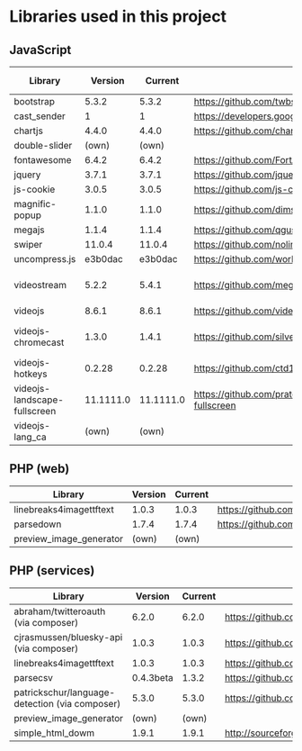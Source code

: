 # Libraries used in this project

## JavaScript

| Library                      | Version   | Current   | URL                                                            | Locally stored?    |
|------------------------------|-----------|-----------|----------------------------------------------------------------|--------------------|
| bootstrap                    | 5.3.2     | 5.3.2     | https://github.com/twbs/bootstrap                              | no                 |
| cast_sender                  | 1         | 1         | https://developers.google.com/cast/docs/web_sender/integrate   | no                 |
| chartjs                      | 4.4.0     | 4.4.0     | https://github.com/chartjs/Chart.js                            | no                 |
| double-slider                | (own)     | (own)     |                                                                | yes                |
| fontawesome                  | 6.4.2     | 6.4.2     | https://github.com/FortAwesome/Font-Awesome                    | no                 |
| jquery                       | 3.7.1     | 3.7.1     | https://github.com/jquery/jquery                               | no                 |
| js-cookie                    | 3.0.5     | 3.0.5     | https://github.com/js-cookie/js-cookie                         | no                 |
| magnific-popup               | 1.1.0     | 1.1.0     | https://github.com/dimsemenov/Magnific-Popup                   | yes                |
| megajs                       | 1.1.4     | 1.1.4     | https://github.com/qgustavor/mega                              | no                 |
| swiper                       | 11.0.4    | 11.0.4    | https://github.com/nolimits4web/swiper                         | no                 |
| uncompress.js                | e3b0dac   | e3b0dac   | https://github.com/workhorsy/uncompress.js                     | yes                |
| videostream                  | 5.2.2     | 5.4.1     | https://github.com/meganz/videostream                          | yes, major changes |
| videojs                      | 8.6.1     | 8.6.1     | https://github.com/videojs/video.js                            | no                 |
| videojs-chromecast           | 1.3.0     | 1.4.1     | https://github.com/silvermine/videojs-chromecast               | yes, major changes |
| videojs-hotkeys              | 0.2.28    | 0.2.28    | https://github.com/ctd1500/videojs-hotkeys                     | yes                |
| videojs-landscape-fullscreen | 11.1111.0 | 11.1111.0 | https://github.com/prateekrastogi/videojs-landscape-fullscreen | yes                |
| videojs-lang_ca              | (own)     | (own)     |                                                                | yes                |

## PHP (web)

| Library                 | Version | Current | URL                                                       |
|-------------------------|---------|---------|-----------------------------------------------------------|
| linebreaks4imagettftext | 1.0.3   | 1.0.3   | https://github.com/andrewgjohnson/linebreaks4imagettftext |
| parsedown               | 1.7.4   | 1.7.4   | https://github.com/erusev/parsedown                       |
| preview_image_generator | (own)   | (own)   |                                                           |

## PHP (services)

| Library                                        | Version   | Current | URL                                                       |
|------------------------------------------------|-----------|---------|-----------------------------------------------------------|
| abraham/twitteroauth (via composer)            | 6.2.0     | 6.2.0   | https://github.com/abraham/twitteroauth                   |
| cjrasmussen/bluesky-api (via composer)         | 1.0.3     | 1.0.3   | https://github.com/cjrasmussen/BlueskyApi                 |
| linebreaks4imagettftext                        | 1.0.3     | 1.0.3   | https://github.com/andrewgjohnson/linebreaks4imagettftext |
| parsecsv                                       | 0.4.3beta | 1.3.2   | https://github.com/parsecsv/parsecsv-for-php              |
| patrickschur/language-detection (via composer) | 5.3.0     | 5.3.0   | https://github.com/patrickschur/language-detection        |
| preview_image_generator                        | (own)     | (own)   |                                                           |
| simple_html_dowm                               | 1.9.1     | 1.9.1   | http://sourceforge.net/projects/simplehtmldom/            |
